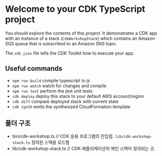 # Welcome to your CDK TypeScript project

You should explore the contents of this project. It demonstrates a CDK app with an instance of a stack (`CdkWorkshopStack`)
which contains an Amazon SQS queue that is subscribed to an Amazon SNS topic.

The `cdk.json` file tells the CDK Toolkit how to execute your app.

## Useful commands

- `npm run build` compile typescript to js
- `npm run watch` watch for changes and compile
- `npm run test` perform the jest unit tests
- `cdk deploy` deploy this stack to your default AWS account/region
- `cdk diff` compare deployed stack with current state
- `cdk synth` emits the synthesized CloudFormation template

## 폴더 구조

- bin/cdk-workshop.ts // CDK 응용 프로그램의 진입점. `lib/cdk-workshop-stack.ts` 정의된 스택을 로드함
- lib/cdk-workshop-stack.ts // CDK 애플리케이션의 메인 스택이 정의되는 곳.
